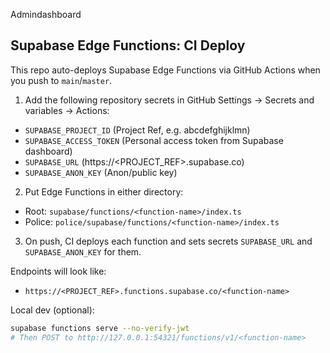 Admindashboard

## Supabase Edge Functions: CI Deploy

This repo auto-deploys Supabase Edge Functions via GitHub Actions when you push to `main`/`master`.

1) Add the following repository secrets in GitHub Settings → Secrets and variables → Actions:
- `SUPABASE_PROJECT_ID` (Project Ref, e.g. abcdefghijklmn)
- `SUPABASE_ACCESS_TOKEN` (Personal access token from Supabase dashboard)
- `SUPABASE_URL` (https://<PROJECT_REF>.supabase.co)
- `SUPABASE_ANON_KEY` (Anon/public key)

2) Put Edge Functions in either directory:
- Root: `supabase/functions/<function-name>/index.ts`
- Police: `police/supabase/functions/<function-name>/index.ts`

3) On push, CI deploys each function and sets secrets `SUPABASE_URL` and `SUPABASE_ANON_KEY` for them.

Endpoints will look like:
- `https://<PROJECT_REF>.functions.supabase.co/<function-name>`

Local dev (optional):
```bash
supabase functions serve --no-verify-jwt
# Then POST to http://127.0.0.1:54321/functions/v1/<function-name>
```
